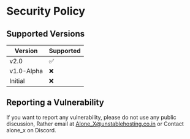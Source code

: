 # Security Policy

## Supported Versions

| Version    | Supported          |
| ---------- | ------------------ |
| v2.0 | :white_check_mark: |
| v1.0-Alpha | :x: |
| Initial    | :x:                |

## Reporting a Vulnerability

If you want to report any vulnerability, please do not use any public discussion, Rather email at Alone_X@unstablehosting.co.in or Contact alone_x on Discord.
